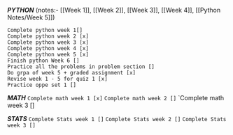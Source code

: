 ***PYTHON*** (notes:- [[Week 1]], [[Week 2]], [[Week 3]], [[Week 4]], [[Python Notes/Week 5]])

	Complete python week 1[]
	Complete python week 2 [x]
	Complete python week 3 [x]
	Complete python week 4 [x]
	Complete python week 5 [x]
	Finish python Week 6 []	
	Practice all the problems in problem section []
	Do grpa of week 5 + graded assignment [x]
	Revise week 1 - 5 for quiz 1 [x]
	Practice oppe set 1 []


***MATH***
	`Complete math week 1 [x]`
	`Complete math week 2 []`
	`Complete math week 3 []



***STATS***
	`Complete Stats week 1 []`
	`Complete Stats week 2 []`
	`Complete Stats week 3 []`